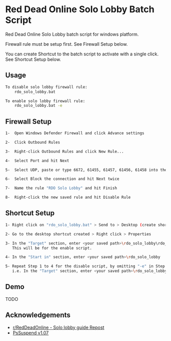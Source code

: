 
# Red Dead Online Solo Lobby Batch Script

Red Dead Online Solo Lobby batch script for windows platform.

Firewall rule must be setup first. See Firewall Setup below.

You can create Shortcut to the batch script to activate with a single click. See Shortcut Setup below.


## Usage

```bash
To disable solo lobby firewall rule:
    rdo_solo_lobby.bat

To enable solo lobby firewall rule:
    rdo_solo_lobby.bat -e
```
## Firewall Setup

```bash
1-  Open Windows Defender Firewall and click Advance settings

2-  Click Outbound Rules

3-  Right-click Outbound Rules and click New Rule...

4-  Select Port and hit Next

5-  Select UDP, paste or type 6672, 61455, 61457, 61456, 61458 into the Specific remote ports section and hit Next

6-  Select Block the connection and hit Next twice

7-  Name the rule "RDO Solo Lobby" and hit Finish

8-  Right-click the new saved rule and hit Disable Rule
```


## Shortcut Setup

```bash
1- Right click on "rdo_solo_lobby.bat" > Send to > Desktop (create shortcut)

2- Go to the desktop shortcut created > Right click > Properties

3- In the "Target" section, enter <your saved path>\rdo_solo_lobby\rdo_solo_lobby.bat -e
   This will be for the enable script.

4- In the "Start in" section, enter <your saved path>\rdo_solo_lobby

5- Repeat Step 1 to 4 for the disable script, by omitting "-e" in Step 3.
   i.e. In the "Target" section, enter <your saved path>\rdo_solo_lobby\rdo_solo_lobby.bat
```


## Demo

TODO


## Acknowledgements

 - [r/RedDeadOnline - Solo lobby guide Repost](https://www.reddit.com/r/RedDeadOnline/comments/eioh79/solo_lobby_guide_repost/)
 - [PsSuspend v1.07](https://docs.microsoft.com/en-us/sysinternals/downloads/pssuspend)


